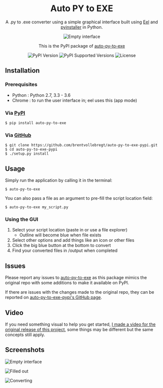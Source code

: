 <h1 align="center">Auto PY to EXE</h1>
<p align="center">A .py to .exe converter using a simple graphical interface built using <a href="https://github.com/ChrisKnott/Eel">Eel</a> and <a href="http://www.pyinstaller.org/">pyinstaller</a> in Python.</p>

<p align="center">
    <img src="https://i.imgur.com/EuUlayC.png" alt="Empty interface">
</p>

<p align="center">This is the PyPI package of <a href="https://github.com/brentvollebregt/auto-py-to-exe">auto-py-to-exe</a></p>

<p align="center">
    <img src="https://img.shields.io/pypi/v/auto-py-to-exe.svg" alt="PyPI Version">
    <img src="https://img.shields.io/pypi/pyversions/auto-py-to-exe.svg" alt="PyPI Supported Versions">
    <img src="https://img.shields.io/pypi/l/auto-py-to-exe.svg" alt="License">
</p>

## Installation

### Prerequisites
 - Python : Python 2.7, 3.3 - 3.6
 - Chrome : to run the user interface in; eel uses this (app mode)

### Via [PyPI](https://pypi.org/project/auto-py-to-exe/)
```
$ pip install auto-py-to-exe
```

### Via [GitHub](https://github.com/brentvollebregt/auto-py-to-exe-pypi)
```
$ git clone https://github.com/brentvollebregt/auto-py-to-exe-pypi.git
$ cd auto-py-to-exe-pypi
$ ./setup.py install
```

## Usage
Simply run the application by calling it in the terminal:
```
$ auto-py-to-exe
```

You can also pass a file as an argument to pre-fill the script location field:
```
$ auto-py-to-exe my_script.py
```

### Using the GUI
1. Select your script location (paste in or use a file explorer)
    - Outline will become blue when file exists
2. Select other options and add things like an icon or other files
3. Click the big blue button at the bottom to convert
4. Find your converted files in /output when completed

## Issues
Please report any issues to [auto-py-to-exe](https://github.com/brentvollebregt/auto-py-to-exe) as this package mimics the original repo with some additions to make it available on PyPI.

If there are issues with the changes made to the original repo, they can be reported on [auto-py-to-exe-pypi's GitHub page](https://github.com/brentvollebregt/auto-py-to-exe-pypi).

## Video
If you need something visual to help you get started, [I made a video for the original release of this project](https://youtu.be/OZSZHmWSOeM?t=1m30s), some things may be different but the same concepts still apply.

## Screenshots
![Empty interface](https://i.imgur.com/dd0LC2n.png)

![Filled out](https://i.imgur.com/f3TEnZI.png)

![Converting](https://i.imgur.com/MjdONcC.png)